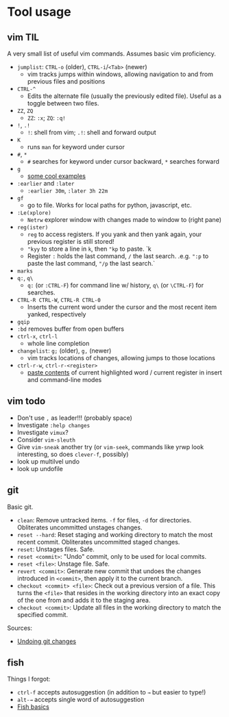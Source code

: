Tool usage
=========

vim TIL
---

A very small list of useful vim commands. Assumes basic vim proficiency.

* `jumplist`: `CTRL-o` (older), `CTRL-i`/`<Tab>` (newer)
    * vim tracks jumps within windows, allowing navigation to and from previous files and positions
* `CTRL-^`
    * Edits the alternate file (usually the previously edited file). Useful as a toggle between two files.
* `ZZ`, `ZQ`
    * `ZZ`: `:x`; `ZQ`: `:q!`
* `!`, `.!`
    * `!`: shell from vim; `.!`: shell and forward output
* `K`
    * runs `man` for keyword under cursor
* `#`, `*`
    * `#` searches for keyword under cursor backward, `*` searches forward
* `g`
    * [some cool examples](http://vim.wikia.com/wiki/Power_of_g)
* `:earlier` and `:later`
    * `:earlier 30m`, `:later 3h 22m`
* `gf`
    * go to file. Works for local paths for python, javascript, etc.
* `:Le(xplore)`
    * `Netrw` explorer window with changes made to window to (right pane)
* `reg(ister)`
    * `reg` to access registers. If you yank and then yank again, your previous register is still stored!
    * `"kyy` to store a line in `k`, then `"kp` to paste. `<ctrl-r>k
    * Register `:` holds the last command, `/` the last search. .e.g. `":p` to
    paste the last command, `"/p` the last search.`
* `marks`
* `q:`, `q\`
    * `q:` (or `:CTRL-F`) for command line w/ history, `q\` (or `\CTRL-F`) for searches.
* `CTRL-R CTRL-W`, `CTRL-R CTRL-0`
    * Inserts the current word under the cursor and the most recent item yanked, respectively
* `gqip`
* `:bd` removes buffer from open buffers
* `ctrl-x`, `ctrl-l`
    * whole line completion
* `changelist`: `g;` (older), `g,` (newer)
    * vim tracks locations of changes, allowing jumps to those locations
* `ctrl-r-w`, `ctrl-r-<register>`
    * [paste contents](http://vim.wikia.com/wiki/Pasting_registers) of current
      highlighted word / current register in insert and command-line modes


vim todo
--------

* Don't use `,` as leader!!! (probably space)
* Investigate `:help changes`
* Investigate `vimux`?
* Consider `vim-sleuth`
* Give `vim-sneak` another try (or `vim-seek`, commands like yrwp look
  interesting, so does `clever-f`, possibly)
* look up multilvel undo
* look up undofile


git
---

Basic git.

* `clean`: Remove untracked items. `-f` for files, `-d` for directories. Obliterates uncommitted unstages changes.
* `reset --hard`: Reset staging and working directory to match the most recent commit. Obliterates uncommitted staged changes.
* `reset`: Unstages files. Safe.
* `reset <commit>`: "Undo" commit, only to be used for local commits.
* `reset <file>`: Unstage file. Safe.
* `revert <commit>`: Generate new commit that undoes the changes introduced in `<commit>`, then apply it to the current branch.
* `checkout <commit> <file>`: Check out a previous version of a file. This turns the `<file>` that resides in the working directory into an exact copy of the one from <commit> and adds it to the staging area.
* `checkout <commit>`: Update all files in the working directory to match the specified commit.

Sources:
* [Undoing git changes](https://www.atlassian.com/git/tutorials/undoing-changes)

fish
----

Things I forgot:

* `ctrl-f` accepts autosuggestion (in addition to `→` but easier to type!)
* `alt-→` accepts single word of autosuggestion
* [Fish basics](https://fishshell.com/docs/current/tutorial.html)
